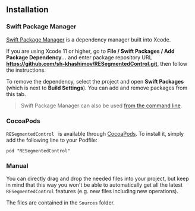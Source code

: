 ## Installation

### Swift Package Manager

[Swift Package Manager](https://swift.org/package-manager/) is a dependency manager built into Xcode.

If you are using Xcode 11 or higher, go to **File / Swift Packages / Add Package Dependency...** and enter package repository URL **https://github.com/sh-khashimov/RESegmentedControl.git**, then follow the instructions.

To remove the dependency, select the project and open **Swift Packages** (which is next to **Build Settings**). You can add and remove packages from this tab.

> Swift Package Manager can also be used [from the command line](https://swift.org/package-manager/).

### CocoaPods

`RESegmentedControl ` is available through [CocoaPods](http://cocoapods.org). To install
it, simply add the following line to your Podfile:

```
pod "RESegmentedControl"
```

### Manual

You can directly drag and drop the needed files into your project, but keep in mind that this way you won't be able to automatically get all the latest `RESegmentedControl` features (e.g. new files including new operations).

The files are contained in the `Sources` folder.